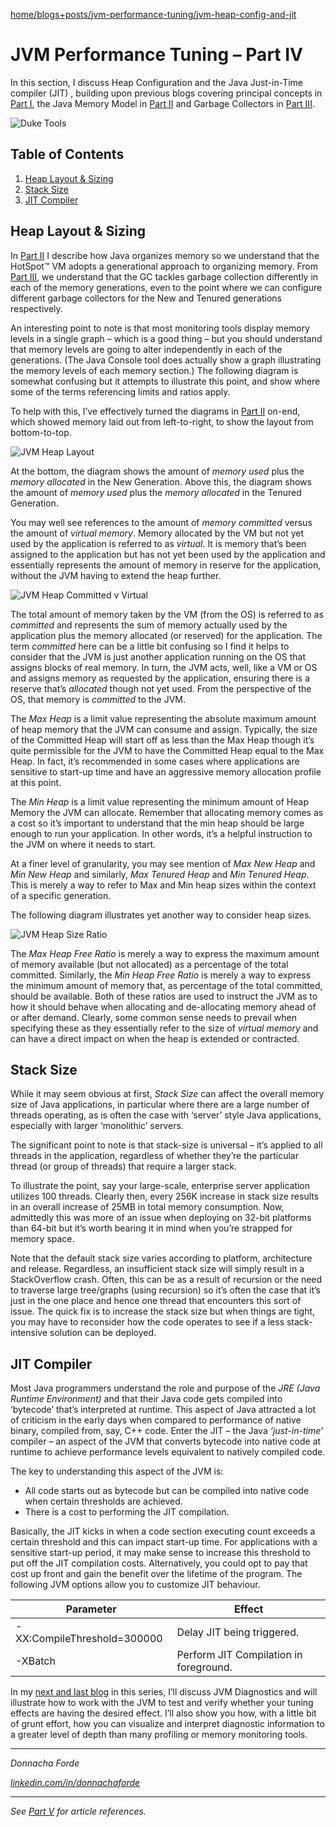 [home/](https://donnachaforde.github.io)[blogs+posts/](https://donnachaforde.github.io/blogs+posts/)[jvm-performance-tuning/](https://donnachaforde.github.io/blogs+posts/jvm-performance-tuning/)[jvm-heap-config-and-jit](./java-performance-tuning-part-iv-heap-configuration-and-jit)

# JVM Performance Tuning – Part IV
In this section, I discuss Heap Configuration and the Java Just-in-Time compiler (JIT) , building upon previous blogs covering principal concepts in [Part I](./java-performance-tuning-part-i-jvm-concepts), the Java Memory Model in [Part II](./java-performance-tuning-part-ii-the-java-memory-model) and Garbage Collectors in [Part III](./java-performance-tuning-part-iii-garbage-collectors). 


![Duke Tools](./rcs/duke-working-with-tools.png) 

## Table of Contents
1. [Heap Layout & Sizing](#heap-layout--sizing)
2. [Stack Size](#stack-size)
3. [JIT Compiler](#jit-compiler)

## Heap Layout & Sizing
In [Part II](./java-performance-tuning-part-ii-the-java-memory-model) I describe how Java organizes memory so we understand that the HotSpot™ VM adopts a generational approach to organizing memory. From [Part III](./java-performance-tuning-part-iii-garbage-collectors), we understand that the GC tackles garbage collection differently in each of the memory generations, even to the point where we can configure different garbage collectors for the New and Tenured generations respectively. 

An interesting point to note is that most monitoring tools display memory levels in a single graph – which is a good thing – but you should understand that memory levels are going to alter independently in each of the generations. (The Java Console tool does actually show a graph illustrating the memory levels of each memory section.) The following diagram is somewhat confusing but it attempts to illustrate this point, and show where some of the terms referencing limits and ratios apply. 

To help with this, I’ve effectively turned the diagrams in [Part II](./java-performance-tuning-part-iii-garbage-collectors) on-end, which showed memory laid out from left-to-right, to show the layout from bottom-to-top. 

![JVM Heap Layout](./rcs/jvm-heap-layout.png)
 
At the bottom, the diagram shows the amount of _memory used_ plus the _memory allocated_ in the New Generation. Above this, the diagram shows the amount of _memory used_ plus the _memory allocated_ in the Tenured Generation. 

You may well see references to the amount of _memory committed_ versus the amount of _virtual memory_. Memory allocated by the VM but not yet used by the application is referred to as _virtual_. It is memory that’s been assigned to the application but has not yet been used by the application and essentially represents the amount of memory in reserve for the application, without the JVM having to extend the heap further. 

![JVM Heap Committed v Virtual](./rcs/jvm-heap-committed-v-virtual.png)
 
The total amount of memory taken by the VM (from the OS) is referred to as _committed_ and represents the sum of memory actually used by the application plus the memory allocated (or reserved) for the application.  The term _committed_ here can be a little bit confusing so I find it helps to consider that the JVM is just another application running on the OS that assigns blocks of real memory. In turn, the JVM acts, well, like a VM or OS and assigns memory as requested by the application, ensuring there is a reserve that’s _allocated_ though not yet used. From the perspective of the OS, that memory is _committed_ to the JVM. 

The _Max Heap_ is a limit value representing the absolute maximum amount of heap memory that the JVM can consume and assign. Typically, the size of the Committed Heap will start off as less than the Max Heap though it’s quite permissible for the JVM to have the Committed Heap equal to the Max Heap. In fact, it’s recommended in some cases where applications are sensitive to start-up time and have an aggressive memory allocation profile at this point.

The _Min Heap_ is a limit value representing the minimum amount of Heap Memory the JVM can allocate. Remember that allocating memory comes as a cost so it’s important to understand that the min heap should be large enough to run your application. In other words, it’s a helpful instruction to the JVM on where it needs to start. 

At a finer level of granularity, you may see mention of _Max New Heap_ and _Min New Heap_ and similarly, _Max Tenured Heap_ and _Min Tenured Heap_. This is merely a way to refer to Max and Min heap sizes within the context of a specific generation.

The following diagram illustrates yet another way to consider heap sizes. 

![JVM Heap Size Ratio](./rcs/jvm-heap-size-ratio.png)
 
The _Max Heap Free Ratio_ is merely a way to express the maximum amount of memory available (but not allocated) as a percentage of the total committed. Similarly, the _Min Heap Free Ratio_ is merely a way to express the minimum amount of memory that, as percentage of the total committed, should be available. Both of these ratios are used to instruct the JVM as to how it should behave when allocating and de-allocating memory ahead of or after demand. Clearly, some common sense needs to prevail when specifying these as they essentially refer to the size of _virtual memory_ and can have a direct impact on when the heap is extended or contracted. 

## Stack Size
While it may seem obvious at first, _Stack Size_ can affect the overall memory size of Java applications, in particular where there are a large number of threads operating, as is often the case with ‘server’ style Java applications, especially with larger ‘monolithic’ servers. 

The significant point to note is that stack-size is universal – it’s applied to all threads in the application, regardless of whether they’re the particular thread (or group of threads) that require a larger stack. 

To illustrate the point, say your large-scale, enterprise server application utilizes 100 threads. Clearly then, every 256K increase in stack size results in an overall increase of 25MB in total memory consumption. Now, admittedly this was more of an issue when deploying on 32-bit platforms than 64-bit but it’s worth bearing it in mind when you’re strapped for memory space. 

Note that the default stack size varies according to platform, architecture and release. Regardless, an insufficient stack size will simply result in a StackOverflow crash. Often, this can be as a result of recursion or the need to traverse large tree/graphs (using recursion) so it’s often the case that it’s just in the one place and hence one thread that encounters this sort of issue. The quick fix is to increase the stack size but when things are tight, you may have to reconsider how the code operates to see if a less stack-intensive solution can be deployed. 

## JIT Compiler
Most Java programmers understand the role and purpose of the _JRE (Java Runtime Environment)_ and that their Java code gets compiled into ‘bytecode’ that’s interpreted at runtime. This aspect of Java attracted a lot of criticism in the early days when compared to performance of native binary, compiled from, say, C++ code. Enter the JIT – the Java _‘just-in-time’_ compiler – an aspect of the JVM that converts bytecode into native code at runtime to achieve performance levels equivalent to natively compiled code. 

The key to understanding this aspect of the JVM is:
* All code starts out as bytecode but can be compiled into native code when certain thresholds are achieved.
* There is a cost to performing the JIT compilation. 

Basically, the JIT kicks in when a code section executing count exceeds a certain threshold and this can impact start-up time. For applications with a sensitive start-up period, it may make sense to increase this threshold to put off the JIT compilation costs. Alternatively, you could opt to pay that cost up front and gain the benefit over the lifetime of the program. The following JVM options allow you to customize JIT behaviour. 

| Parameter | Effect |
| --------- | ------ | 
| -XX:CompileThreshold=300000 |	Delay JIT being triggered. |
| -XBatch	                  | Perform JIT Compilation in foreground. | 



In my [next and last blog](./java-performance-tuning-part-v-jvm-diagnostics) in this series, I’ll discuss JVM Diagnostics and will illustrate how to work with the JVM to test and verify whether your tuning effects are having the desired effect. I’ll also show you how, with a little bit of grunt effort, how you can visualize and interpret diagnostic information to a greater level of depth than many profiling or memory monitoring tools. 

---

_Donnacha Forde_

_[linkedin.com/in/donnachaforde](https://www.linkedin.com/in/donnachaforde/)_



---
_See [Part V](./java-performance-tuning-part-v-jvm-diagnostics) for article references._


